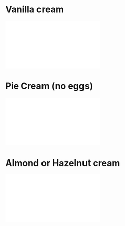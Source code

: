 # Vanilla cream
![Cream — Vanilla cream (pudding)](Cream%20—%20Vanilla%20cream%20(pudding).md)
# Pie Cream (no eggs)
![Cream — Pie Cream (no eggs)](Cream%20—%20Pie%20Cream%20(no%20eggs).md)
# Almond or Hazelnut cream

![Cream — Almond or Hazelnut](Cream%20—%20Almond%20or%20Hazelnut.md)